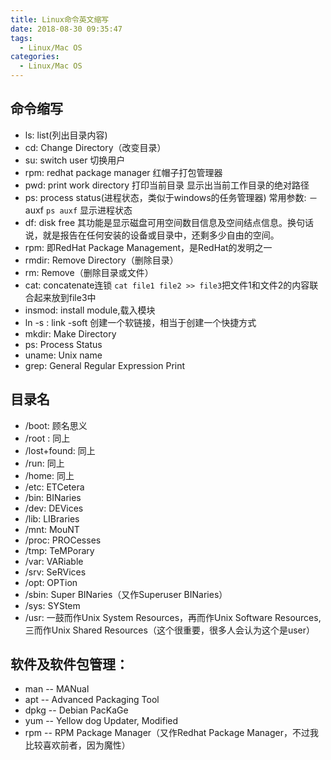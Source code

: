 ```yaml
---
title: Linux命令英文缩写
date: 2018-08-30 09:35:47
tags:
  - Linux/Mac OS
categories:
  - Linux/Mac OS
---
```

## 命令缩写
- ls: list(列出目录内容)
- cd: Change Directory（改变目录）
- su: switch user 切换用户
- rpm: redhat package manager 红帽子打包管理器
- pwd: print work directory 打印当前目录 显示出当前工作目录的绝对路径
- ps:  process status(进程状态，类似于windows的任务管理器) 常用参数: －auxf `ps auxf` 显示进程状态
- df:  disk free 其功能是显示磁盘可用空间数目信息及空间结点信息。换句话说，就是报告在任何安装的设备或目录中，还剩多少自由的空间。
- rpm:  即RedHat Package Management，是RedHat的发明之一
- rmdir: Remove Directory（删除目录）
- rm: Remove（删除目录或文件）
- cat:  concatenate连锁 `cat file1 file2 >> file3`把文件1和文件2的内容联合起来放到file3中
- insmod:  install module,载入模块
- ln -s :  link -soft 创建一个软链接，相当于创建一个快捷方式
- mkdir: Make Directory
- ps: Process Status
- uname: Unix name
- grep: General Regular Expression Print

## 目录名
- /boot: 顾名思义
- /root : 同上
- /lost+found: 同上
- /run: 同上
- /home: 同上
- /etc: ETCetera
- /bin: BINaries
- /dev: DEVices
- /lib: LIBraries
- /mnt: MouNT
- /proc: PROCesses
- /tmp: TeMPorary
- /var: VARiable
- /srv: SeRVices
- /opt: OPTion
- /sbin: Super BINaries（又作Superuser BINaries）
- /sys: SYStem
- /usr: 一鼓而作Unix System Resources，再而作Unix Software Resources,三而作Unix Shared Resources（这个很重要，很多人会认为这个是user）

## 软件及软件包管理：
- man -- MANual
- apt -- Advanced Packaging Tool
- dpkg -- Debian PacKaGe
- yum -- Yellow dog Updater, Modified
- rpm -- RPM Package Manager（又作Redhat Package Manager，不过我比较喜欢前者，因为魔性）
